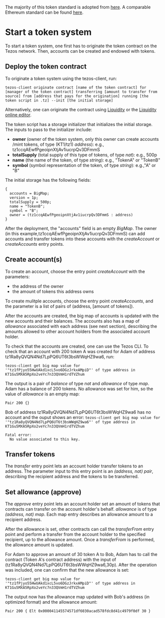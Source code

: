 The majority of this token standard is adopted from [here](https://github.com/OCamlPro/liquidity/blob/next/tests/others/token.liq).  A comparable Ethereum standard can be found [here](https://github.com/ethereum/EIPs/blob/master/EIPS/eip-20.md).

# Start a token system

To start a token system, one first has to originate the token contract on the Tezos network.  Then, accounts can be created and endowed with tokens.

## Deploy the token contract

To originate a token system using the tezos-client, run: 

```tezos-client originate contract [name of the token contract] for [manager of the token contract] transferring [amount to transfer from source] from [address that pays for the origination] running [the token script in .tz] --init [the initial storage]``` 

Alternatively, one can originate the contract using [Liquidity](http://www.liquidity-lang.org/doc/usage/index.html#running-a-simulation-of-the-contract) or the [Liquidity online editor](http://www.liquidity-lang.org/edit/).

The token script has a storage initializer that initializes the initial storage.  The inputs to pass to the initializer include:

- **owner** (owner of the token system, only this owner can create accounts /mint tokens, of type (KT1/tz1) *address*): 
e.g., tz1ccqAEwfPgeoipnXtjAv1iucrpQv3DFmmS
- **totalSupply** (total supply of this type of tokens, of type *nat*): e.g., 500p
- **name** (the name of the token, of type *string*): e.g., "TokenA" or "TokenB" 
- **symbol** (symbol representation of the token, of type *string*): e.g.,"A" or "B" 

The initial storage has the following fields:
~~~~
{ 
  accounts = BigMap; 
  version = 1p; 
  totalSupply = 500p; 
  name = "TokenB"; 
  symbol = "B"; 
  owner = (tz1ccqAEwfPgeoipnXtjAv1iucrpQv3DFmmS : address) 
} 
~~~~
After the deployment, the "accounts" field is an empty *BigMap*.  The owner (in this example,tz1ccqAEwfPgeoipnXtjAv1iucrpQv3DFmmS) can add accounts and transfer tokens into these accounts with the *createAccount* or *createAccounts* entry points. 

## Create account(s)

To create an account, choose the entry point *createAccount* with the parameters:

- the address of the owner
- the amount of tokens this address owns

To create mulitple accounts, choose the entry point *createAccounts*, and the parameter is a list of pairs of (address, [amount of tokens]).

After the accounts are created, the big map of accounts is updated with the new accounts and their balances.  The accounts also has a map of *allowance* associated with each address (see next section), describing the amounts allowed to other account holders from the associated account holder.

To check that the accounts are created, one can use the Tezos CLI.  To check that an account with 200 token A was created for Adam of address tz1Ra8yQVQN4Nd7LpPQ6UT6t3bsWWqHZ9wa6, run:

```tezos-client get big map value for '"tz1fPjyo55HwUAkd1xcL5vo6DGzJrkxAMpiD"' of type address in KT1Gu5MXA5RpXo2veYc7n33QVmH1rdTVZhum```

The output is a pair of *balance* of type *nat* and *allowance* of type *map*.  Adam has a balance of 200 tokens.  No allowance was set for him, so the value of *allowance* is an empty map:

~~~~
Pair 200 {}
~~~~

Bob of address tz1Ra8yQVQN4Nd7LpPQ6UT6t3bsWWqHZ9wa6 has no account and the ouput shows an error: 
````tezos-client get big map value for '"tz1Ra8yQVQN4Nd7LpPQ6UT6t3bsWWqHZ9wa6"' of type address in KT1Gu5MXA5RpXo2veYc7n33QVmH1rdTVZhum````

~~~~
Fatal error:
  No value associated to this key.
~~~~

## Transfer tokens

The *transfer* entry point lets an account holder transfer tokens to an address.  The parameter input to this entry point is an *(address, nat) pair*, describing the recipient address and the tokens to be transferred. 

## Set allowance (approve)

The *approve* entry point lets an account holder set an amount of tokens that contracts can transfer on the account holder's behalf.  *allowance* is of type *(address, nat) map*.  Each map entry describes an allowance amount to a recipient address.

After the allowance is set, other contracts can call the *transferFrom* entry point and perform a transfer from the account holder to the specified recipient, up to the allowance amount.  Once a *transferFrom* is performed, the allowance amount is updated.  

For Adam to approve an amount of 30 token A to Bob, Adam has to call the contract (Token A's contract address) with the input of (tz1Ra8yQVQN4Nd7LpPQ6UT6t3bsWWqHZ9wa6,30p).  After the operation was included, one can confirm that the new allowance is set:

```tezos-client get big map value for '"tz1fPjyo55HwUAkd1xcL5vo6DGzJrkxAMpiD"' of type address in KT1Gu5MXA5RpXo2veYc7n33QVmH1rdTVZhum```

The output now has the allowance map updated with Bob's address (in optimized format) and the allowance amount:

~~~~
Pair 200 { Elt 0x000041145574571df6030acad578fdc8d41c4979f0df 30 }
~~~~



